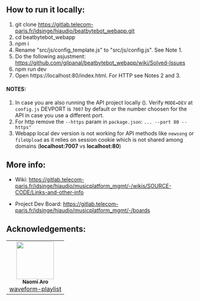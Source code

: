 ## How to run it locally:
1. git clone https://gitlab.telecom-paris.fr/idsinge/hiaudio/beatbytebot_webapp.git
2. cd beatbytebot_webapp
3. npm i
4. Rename "src/js/config_template.js" to "src/js/config.js". See Note 1.
5. Do the following asjustment: https://github.com/gilpanal/beatbytebot_webapp/wiki/Solved-Issues
6. npm run dev
7. Open https://localhost:80/index.html. For HTTP see Notes 2 and 3.

#### NOTES:
1. In case you are also running the API project locally (). Verify `MODE=DEV` at `config.js`
DEVPORT is `7007` by default or the number choosen for the API in case you use a different port.
2. For http remove the `--https` param in `package.json`: `... --port 80 --https"`
3. Webapp local dev version is not working for API methods like `newsong` or `fileUpload` as it relies on session cookie which is not shared among domains (**localhost:7007** vs **localhost:80**)

## More info:

- Wiki: https://gitlab.telecom-paris.fr/idsinge/hiaudio/musicplatform_mgmt/-/wikis/SOURCE-CODE/Links-and-other-info

- Project Dev Board: https://gitlab.telecom-paris.fr/idsinge/hiaudio/musicplatform_mgmt/-/boards

## Acknowledgements:
<!-- prettier-ignore-start -->
<!-- markdownlint-disable -->
<table>
  <tr>
    <td align="center"><a href="https://github.com/naomiaro"><img src="https://avatars2.githubusercontent.com/u/35253?v=4" width="100px;" alt=""/><br /><sub><b>Naomi Aro</b></sub></a><br /><a href="https://github.com/naomiaro/waveform-playlist" title="Code">waveform-playlist</a></td> 
  </tr>
</table>
<!-- markdownlint-enable -->
<!-- prettier-ignore-end -->
